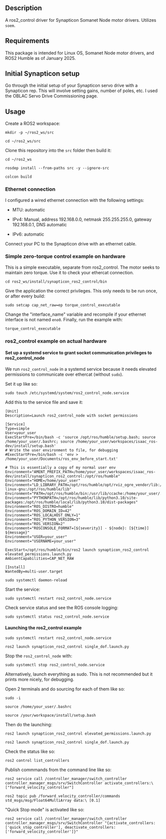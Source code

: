 ## Description ##

A ros2_control driver for Synapticon Somanet Node motor drivers. Utilizes `soem`.

## Requirements ##

This package is intended for Linux OS, Somanet Node motor drivers, and ROS2 Humble as of January 2025.

## Initial Synapticon setup ##

Go through the initial setup of your Synapticon servo drive with a Synapticon rep. This will involve setting gains, number of poles, etc. I used the OBLAC Servo Drive Commissioning page.

## Usage ##

Create a ROS2 workspace:

`mkdir -p ~/ros2_ws/src`

`cd ~/ros2_ws/src`

Clone this repository into the `src` folder then build it:

`cd ~/ros2_ws`

`rosdep install --from-paths src -y --ignore-src`

`colcon build`

### Ethernet connection ###

I configured a wired ethernet connection with the following settings:

- MTU: automatic

- IPv4: Manual, address 192.168.0.0, netmask 255.255.255.0, gateway 192.168.0.1, DNS automatic

- IPv6: automatic

Connect your PC to the Synapticon drive with an ethernet cable.

### Simple zero-torque control example on hardware ###

This is a simple executable, separate from ros2_control. The motor seeks to maintain zero torque. Use it to check your ethercat connection.

`cd ros2_ws/install/synapticon_ros2_control/bin`

Give the application the correct privileges. This only needs to be run once, or after every build:

`sudo setcap cap_net_raw=ep torque_control_executable`

Change the "interface_name" variable and recompile if your ethernet interface is not named `eno0`. Finally, run the example with:

`torque_control_executable`

### ros2_control example on actual hardware ###

#### Set up a systemd service to grant socket communication privileges to ros2_control_node ####

We run `ros2_control_node` in a systemd service because it needs elevated permissions to communicate over ethercat (without `sudo`).

Set it up like so:

`sudo touch /etc/systemd/system/ros2_control_node.service`

Add this to the service file and save it:

```
[Unit]
Description=Launch ros2_control_node with socket permissions

[Service]
Type=simple
User=your_user
ExecStartPre=/bin/bash -c 'source /opt/ros/humble/setup.bash; source /home/your_user/.bashrc; source /home/your_user/workspaces/isaac_ros-dev/install/setup.bash'
# Write the user environment to file, for debugging
#ExecStartPre=/bin/bash -c 'env > /home/your_user/Documents/ros_env_before_start.txt'

# This is essentially a copy of my normal user env
Environment="AMENT_PREFIX_PATH=/home/your_user/workspaces/isaac_ros-dev/install/synapticon_ros2_control:/opt/ros/humble"
Environment="HOME=/home/your_user"
Environment="LD_LIBRARY_PATH=/opt/ros/humble/opt/rviz_ogre_vendor/lib:/opt/ros/humble/lib/x86_64-linux-gnu:/opt/ros/humble/lib"
Environment="PATH=/opt/ros/humble/bin:/usr/lib/ccache:/home/your_user/.local/bin:/usr/local/sbin:/usr/local/bin:/usr/sbin:/usr/bin:/sbin:/bin:/usr/games:/usr/local/games:/snap/bin:/snap/bin"
Environment="PYTHONPATH=/opt/ros/humble/lib/python3.10/site-packages:/opt/ros/humble/local/lib/python3.10/dist-packages"
Environment="ROS_DISTRO=humble"
Environment="ROS_DOMAIN_ID=42"
Environment="ROS_LOCALHOST_ONLY=1"
Environment="ROS_PYTHON_VERSION=3"
Environment="ROS_VERSION=2"
Environment="ROSCONSOLE_FORMAT=[${severity}] - ${node}: [${time}] ${message}"
Environment="USER=your_user"
Environment="USERNAME=your_user"

ExecStart=/opt/ros/humble/bin/ros2 launch synapticon_ros2_control elevated_permissions.launch.py
AmbientCapabilities=CAP_NET_RAW

[Install]
WantedBy=multi-user.target
```

`sudo systemctl daemon-reload`

Start the service:

`sudo systemctl restart ros2_control_node.service`

Check service status and see the ROS console logging:

`sudo systemctl status ros2_control_node.service`

#### Launching the ros2_control example ####

`sudo systemctl restart ros2_control_node.service`

`ros2 launch synapticon_ros2_control single_dof.launch.py`

Stop the `ros2_control_node` with:

`sudo systemctl stop ros2_control_node.service`

Alternatively, launch everything as sudo. This is not recommended but it prints more nicely, for debugging.

Open 2 terminals and do sourcing for each of them like so:

`sudo -i`

`source /home/your_user/.bashrc`

`source /your/workspace/install/setup.bash`

Then do the launching:

`ros2 launch synapticon_ros2_control elevated_permissions.launch.py`

`ros2 launch synapticon_ros2_control single_dof.launch.py`

Check the status like so:

`ros2 control list_controllers`

Publish commmands from the command line like so:

`ros2 service call /controller_manager/switch_controller controller_manager_msgs/srv/SwitchController activate_controllers:\ ["forward_velocity_controller"]`

`ros2 topic pub /forward_velocity_controller/commands std_msgs/msg/Float64MultiArray data:\ [0.1]`

"Quick Stop mode" is activated like so:

`ros2 service call /controller_manager/switch_controller controller_manager_msgs/srv/SwitchController "{activate_controllers: ['quick_stop_controller'], deactivate_controllers: ['forward_velocity_controller']}"`
